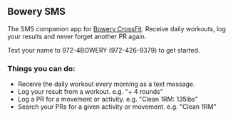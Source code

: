 ## Bowery SMS
The SMS companion app for [Bowery CrossFit](http://www.bowerycrossfit.com). Receive daily workouts, log your results and never forget another PR again.

Text your name to 972-4BOWERY (972-426-9379) to get started.

### Things you can do:
- Receive the daily workout every morning as a text message.
- Log your result from a workout. e.g. "+ 4 rounds"
- Log a PR for a movement or activity. e.g. "Clean 1RM: 135lbs"
- Search your PRs for a given activity or movement. e.g. "Clean 1RM"
